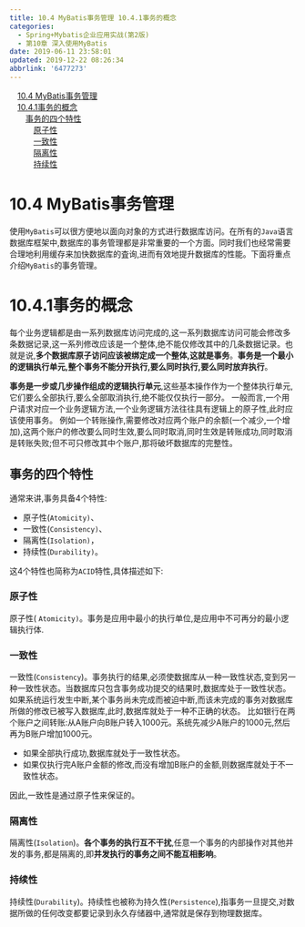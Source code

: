 ```yaml
---
title: 10.4 MyBatis事务管理 10.4.1事务的概念
categories: 
  - Spring+Mybatis企业应用实战(第2版)
  - 第10章 深入使用MyBatis
date: 2019-06-11 23:58:01
updated: 2019-12-22 08:26:34
abbrlink: '6477273'
---
```

<div id='my_toc'><a href="/JavaReadingNotes/6477273/#10-4-MyBatis事务管理" class="header_1">10.4 MyBatis事务管理</a><br><a href="/JavaReadingNotes/6477273/#10-4-1事务的概念" class="header_1">10.4.1事务的概念</a><br><a href="/JavaReadingNotes/6477273/#事务的四个特性" class="header_2">事务的四个特性</a><br><a href="/JavaReadingNotes/6477273/#原子性" class="header_3">原子性</a><br><a href="/JavaReadingNotes/6477273/#一致性" class="header_3">一致性</a><br><a href="/JavaReadingNotes/6477273/#隔离性" class="header_3">隔离性</a><br><a href="/JavaReadingNotes/6477273/#持续性" class="header_3">持续性</a><br></div>
<style>.header_1{margin-left: 1em;}.header_2{margin-left: 2em;}.header_3{margin-left: 3em;}.header_4{margin-left: 4em;}.header_5{margin-left: 5em;}.header_6{margin-left: 6em;}</style>
<!--more-->
<script>if (navigator.platform.search('arm')==-1){document.getElementById('my_toc').style.display = 'none';}var e,p = document.getElementsByTagName('p');while (p.length>0) {e = p[0];e.parentElement.removeChild(e);}</script>

<!--end-->
# 10.4 MyBatis事务管理 #
使用`MyBatis`可以很方便地以面向对象的方式进行数据库访问。在所有的`Java`语言数据库框架中,数据库的事务管理都是非常重要的一个方面。同时我们也经常需要合理地利用缓存来加快数据库的査询,进而有效地提升数据库的性能。下面将重点介绍`MyBatis`的事务管理。
# 10.4.1事务的概念 #
每个业务逻辑都是由一系列数据库访问完成的,这一系列数据库访问可能会修改多条数据记录,这一系列修改应该是一个整体,绝不能仅修改其中的几条数据记录。也就是说,**多个数据库原子访问应该被绑定成一个整体,这就是事务**。**事务是一个最小的逻辑执行单元,整个事务不能分开执行,要么同时执行,要么同时放弃执行**。

**事务是一步或几步操作组成的逻辑执行单元**,这些基本操作作为一个整体执行单元,它们要么全部执行,要么全部取消执行,绝不能仅仅执行一部分。
一般而言,一个用户请求对应一个业务逻辑方法,一个业务逻辑方法往往具有逻辑上的原子性,此时应该使用事务。
例如一个转账操作,需要修改对应两个账户的余额(一个减少,一个增加),这两个账户的修改要么同时生效,要么同时取消,同时生效是转账成功,同时取消是转账失败;但不可只修改其中个账户,那将破坏数据库的完整性。
## 事务的四个特性 ##
通常来讲,事务具备4个特性:
- 原子性(`Atomicity)`、
- 一致性(`Consistency)`、
- 隔离性(`Isolation)`，
- 持续性(`Durability)`。

这4个特性也简称为`ACID`特性,具体描述如下:
### 原子性 ###
原子性( `Atomicity)`。事务是应用中最小的执行单位,是应用中不可再分的最小逻辑执行体.
### 一致性 ###
一致性(`Consistency`)。事务执行的结果,必须使数据库从一种一致性状态,变到另一种一致性状态。当数据库只包含事务成功提交的结果时,数据库处于一致性状态。
如果系统运行发生中断,某个事务尚未完成而被迫中断,而该未完成的事务对数据库所做的修改已被写入数据库,此时,数据库就处于一种不正确的状态。
比如银行在两个账户之间转账:从A账户向B账户转入1000元。系统先减少A账户的1000元,然后再为B账户增加1000元。
- 如果全部执行成功,数据库就处于一致性状态。
- 如果仅执行完A账户金额的修改,而没有增加B账户的金额,则数据库就处于不一致性状态。

因此,一致性是通过原子性来保证的。
### 隔离性 ###
隔离性(`Isolation`)。**各个事务的执行互不干扰**,任意一个事务的内部操作对其他并发的事务,都是隔离的,即**并发执行的事务之间不能互相影响**。
### 持续性 ###
持续性(`Durability`)。持续性也被称为持久性(`Persistence`),指事务一旦提交,对数据所做的任何改变都要记录到永久存储器中,通常就是保存到物理数据库。

